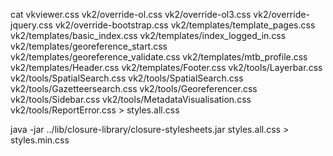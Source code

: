 cat vkviewer.css vk2/override-ol.css vk2/override-ol3.css vk2/override-jquery.css vk2/override-bootstrap.css vk2/templates/template_pages.css vk2/templates/basic_index.css vk2/templates/index_logged_in.css vk2/templates/georeference_start.css vk2/templates/georeference_validate.css vk2/templates/mtb_profile.css vk2/templates/Header.css vk2/templates/Footer.css vk2/tools/Layerbar.css vk2/tools/SpatialSearch.css vk2/tools/SpatialSearch.css vk2/tools/Gazetteersearch.css vk2/tools/Georeferencer.css vk2/tools/Sidebar.css vk2/tools/MetadataVisualisation.css vk2/tools/ReportError.css > styles.all.css 

java -jar ../lib/closure-library/closure-stylesheets.jar styles.all.css > styles.min.css
